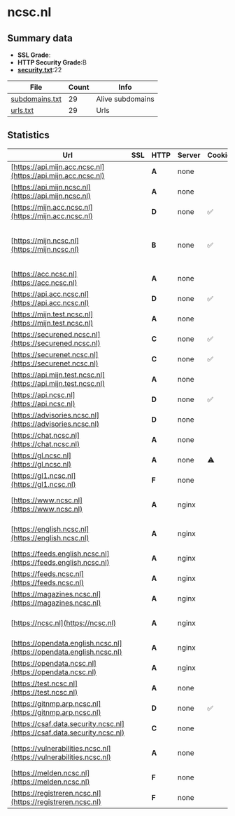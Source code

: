 

# ncsc.nl
## Summary data


 - **SSL Grade**:
 - **HTTP Security Grade**:B
 - **[security.txt](https://www.digitaleoverheid.nl/nieuws/standaard-security-txt-nu-verplicht-voor-overheid/)**:22


| File       | Count | Info |
|------------|-------|------|
|[subdomains.txt](/data/ncsc.nl/subdomains.txt)|29|Alive subdomains|
|[urls.txt](/data/ncsc.nl/urls.txt)|29|Urls|


## Statistics


| Url | SSL | HTTP | Server | Cookie | HSTS | CORS | CTO | CSP | XFO | XXP | RP |FP| Tech |Title |
|--------|-------|-------|------|------|------|------|------|------|------|------|------|------|------|------|
|[https://api.mijn.acc.ncsc.nl](https://api.mijn.acc.ncsc.nl)| | **A**|none| |:white_check_mark: | | |:warning: | :white_check_mark: | :white_check_mark: | :white_check_mark: | |HSTS||
|[https://api.mijn.ncsc.nl](https://api.mijn.ncsc.nl)| | **A**|none| |:white_check_mark: | | |:warning: | :white_check_mark: | :white_check_mark: | :white_check_mark: | |HSTS||
|[https://mijn.acc.ncsc.nl](https://mijn.acc.ncsc.nl)| | **D**|none|:white_check_mark: |:white_check_mark: | | | | | | :white_check_mark: | |HSTS||
|[https://mijn.ncsc.nl](https://mijn.ncsc.nl)| | **B**|none|:white_check_mark: |:white_check_mark: | | |:warning: | :white_check_mark: | | :white_check_mark: | |HSTS Next.js Node.js React Webpack|Mijn NCSC|
|[https://acc.ncsc.nl](https://acc.ncsc.nl)| | **A**|none| |:white_check_mark: | | |:warning: | :white_check_mark: | :white_check_mark: | :white_check_mark: | |HSTS||
|[https://api.acc.ncsc.nl](https://api.acc.ncsc.nl)| | **D**|none|:white_check_mark: |:white_check_mark: | | | | | | :white_check_mark: | |HSTS||
|[https://mijn.test.ncsc.nl](https://mijn.test.ncsc.nl)| | **A**|none| |:white_check_mark: | | |:warning: | :white_check_mark: | :white_check_mark: | :white_check_mark: | |HSTS||
|[https://securened.ncsc.nl](https://securened.ncsc.nl)| | **C**|none|:white_check_mark: |:white_check_mark: | | |:warning: | | | :white_check_mark: | |HSTS|Roseman Labs|
|[https://securenet.ncsc.nl](https://securenet.ncsc.nl)| | **C**|none|:white_check_mark: |:white_check_mark: | | |:warning: | | | :white_check_mark: | |HSTS||
|[https://api.mijn.test.ncsc.nl](https://api.mijn.test.ncsc.nl)| | **A**|none| |:white_check_mark: | | |:warning: | :white_check_mark: | :white_check_mark: | :white_check_mark: | |HSTS||
|[https://api.ncsc.nl](https://api.ncsc.nl)| | **D**|none|:white_check_mark: |:white_check_mark: | | | | | | :white_check_mark: | |HSTS||
|[https://advisories.ncsc.nl](https://advisories.ncsc.nl)| | **D**|none| |:white_check_mark: | :warning:| | | | | :white_check_mark: | |HSTS|NCSC Advisories|
|[https://chat.ncsc.nl](https://chat.ncsc.nl)| | **A**|none| |:white_check_mark: | | | :white_check_mark:| :white_check_mark: | | :white_check_mark: | |HSTS||
|[https://gl.ncsc.nl](https://gl.ncsc.nl)| | **A**|none|:warning: |:white_check_mark: | | | :white_check_mark:| :white_check_mark: | :white_check_mark: | :white_check_mark: | |HSTS||
|[https://gl1.ncsc.nl](https://gl1.ncsc.nl)| | **F**|none| | | | | | | | :white_check_mark: | ||Home | Nationaal...|
|[https://www.ncsc.nl](https://www.ncsc.nl)| | **A**|nginx| |:white_check_mark: | | |:warning: | :white_check_mark: | :white_check_mark: | :white_check_mark: | |Bloomreach HSTS Nginx|Home | Nationaal...|
|[https://english.ncsc.nl](https://english.ncsc.nl)| | **A**|nginx| |:white_check_mark: | | |:warning: | :white_check_mark: | :white_check_mark: | :white_check_mark: | |Bloomreach HSTS Nginx|Home | National...|
|[https://feeds.english.ncsc.nl](https://feeds.english.ncsc.nl)| | **A**|nginx| |:white_check_mark: | | | | :white_check_mark: | :white_check_mark: | :white_check_mark: | |HSTS Nginx||
|[https://feeds.ncsc.nl](https://feeds.ncsc.nl)| | **A**|nginx| |:white_check_mark: | | | | :white_check_mark: | :white_check_mark: | :white_check_mark: | |HSTS Nginx||
|[https://magazines.ncsc.nl](https://magazines.ncsc.nl)| | **A**|nginx| |:white_check_mark: | | |:warning: | :white_check_mark: | :white_check_mark: | :white_check_mark: | |HSTS Nginx||
|[https://ncsc.nl](https://ncsc.nl)| | **A**|nginx| |:white_check_mark: | | |:warning: | :white_check_mark: | :white_check_mark: | :white_check_mark: | |HSTS Nginx|301 Moved Perman...|
|[https://opendata.english.ncsc.nl](https://opendata.english.ncsc.nl)| | **A**|nginx| |:white_check_mark: | | | | :white_check_mark: | :white_check_mark: | :white_check_mark: | |HSTS Nginx||
|[https://opendata.ncsc.nl](https://opendata.ncsc.nl)| | **A**|nginx| |:white_check_mark: | | | | :white_check_mark: | :white_check_mark: | :white_check_mark: | |HSTS Nginx||
|[https://test.ncsc.nl](https://test.ncsc.nl)| | **A**|none| |:white_check_mark: | | |:warning: | :white_check_mark: | :white_check_mark: | :white_check_mark: | |HSTS||
|[https://gitnmp.arp.ncsc.nl](https://gitnmp.arp.ncsc.nl)| | **D**|none|:white_check_mark: |:white_check_mark: | | | | | | :white_check_mark: | |HSTS|403 Forbidden|
|[https://csaf.data.security.ncsc.nl](https://csaf.data.security.ncsc.nl)| | **C**|none| |:white_check_mark: | | | | | | :white_check_mark: | |HSTS||
|[https://vulnerabilities.ncsc.nl](https://vulnerabilities.ncsc.nl)| | **A**|none| |:white_check_mark: | | | :white_check_mark:| :white_check_mark: | | :white_check_mark: | |HSTS|NCSC - NL Vulner...|
|[https://melden.ncsc.nl](https://melden.ncsc.nl)| | **F**|none| | | | | | | | :white_check_mark: | |HSTS||
|[https://registreren.ncsc.nl](https://registreren.ncsc.nl)| | **F**|none| | | | | | | | :white_check_mark: | |HSTS||


